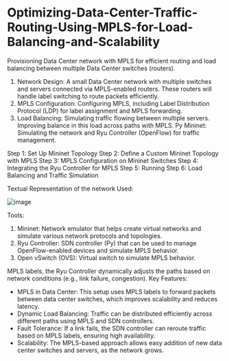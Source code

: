 # Optimizing-Data-Center-Traffic-Routing-Using-MPLS-for-Load-Balancing-and-Scalability
Provisioning Data Center network with MPLS for efficient routing and load balancing between multiple Data Center switches (routers).

1. Network Design: A small Data Center network with multiple switches and servers connected via MPLS-enabled routers. These routers will handle label switching to route packets efficiently.
2. MPLS Configuration: Configuring MPLS, including Label Distribution Protocol (LDP) for label assignment and MPLS forwarding.
3. Load Balancing: Simulating traffic flowing between multiple servers. Improving balance in this load across paths with MPLS.
Py Mininet: Simulating the network and Ryu Controller (OpenFlow) for traffic management.

Step 1: Set Up Mininet Topology
Step 2: Define a Custom Mininet Topology with MPLS
Step 3: MPLS Configuration on Mininet Switches
Step 4: Integrating the Ryu Controller for MPLS
Step 5: Running 
Step 6: Load Balancing and Traffic Simulation

Textual Representation of the network Used: 

![image](https://github.com/user-attachments/assets/27665bd0-3f34-4210-9adb-a30a33557a88)

Tools:
1. Mininet: Network emulator that helps create virtual networks and simulate various network protocols and topologies.
2. Ryu Controller: SDN controller (Py) that can be used to manage OpenFlow-enabled devices and simulate MPLS behavior.
3. Open vSwitch (OVS): Virtual switch to simulate MPLS behavior.
 
MPLS labels, the Ryu Controller dynamically adjusts the paths based on network conditions (e.g., link failure, congestion).
Key Features:
- MPLS in Data Center: This setup uses MPLS labels to forward packets between data center switches, which improves scalability and reduces latency.
- Dynamic Load Balancing: Traffic can be distributed efficiently across different paths using MPLS and SDN controllers.
- Fault Tolerance: If a link fails, the SDN controller can reroute traffic based on MPLS labels, ensuring high availability.
- Scalability: The MPLS-based approach allows easy addition of new data center switches and servers, as the network grows.
